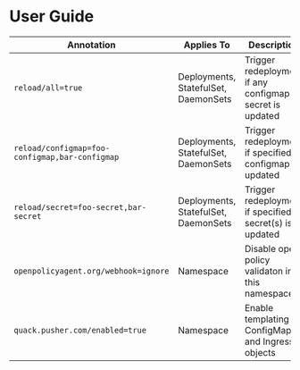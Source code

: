 # User Guide

| Annotation                                     | Applies To                           | Description                                                |
| ---------------------------------------------- | ------------------------------------ | ---------------------------------------------------------- |
| `reload/all=true`                              | Deployments, StatefulSet, DaemonSets | Trigger redeployment if any configmap or secret is updated |
| `reload/configmap=foo-configmap,bar-configmap` | Deployments, StatefulSet, DaemonSets | Trigger redeployment if specified configmap(s) updated     |
| `reload/secret=foo-secret,bar-secret`          | Deployments, StatefulSet, DaemonSets | Trigger redeployment if specified secret(s) is updated     |
| `openpolicyagent.org/webhook=ignore`           | Namespace                            | Disable open policy validaton in this namespace            |
| `quack.pusher.com/enabled=true`                | Namespace                            | Enable templating of ConfigMap and Ingress objects         |

